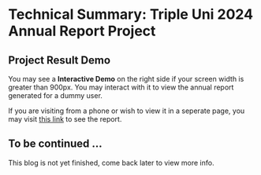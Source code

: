 # Technical Summary: Triple Uni 2024 Annual Report Project

## Project Result Demo

You may see a **Interactive Demo** on the right side if your screen width is greater than 900px. You may interact with it to view the annual report generated for a dummy user.

If you are visiting from a phone or wish to view it in a seperate page, you may visit [this link](https://charlieop.github.io/2025YearSummary-Preview/) to see the report.

## To be continued ...

This blog is not yet finished, come back later to view more info.

